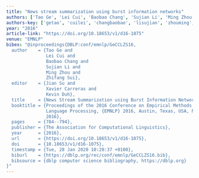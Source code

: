 ```yaml
---
title: "News stream summarization using burst information networks"
authors: ['Tao Ge', 'Lei Cui', 'Baobao Chang', 'Sujian Li', 'Ming Zhou 0001', 'Zhifang Sui']
authors-key: ['getao', 'cuilei', 'changbaobao', 'lisujian', 'zhouming', 'suizhifang']
year: "2016"
article-link: "https://doi.org/10.18653/v1/d16-1075"
venue: "EMNLP"
bibex: "@inproceedings{DBLP:conf/emnlp/GeCCLZS16,
  author    = {Tao Ge and
               Lei Cui and
               Baobao Chang and
               Sujian Li and
               Ming Zhou and
               Zhifang Sui},
  editor    = {Jian Su and
               Xavier Carreras and
               Kevin Duh},
  title     = {News Stream Summarization using Burst Information Networks},
  booktitle = {Proceedings of the 2016 Conference on Empirical Methods in Natural
               Language Processing, {EMNLP} 2016, Austin, Texas, USA, November 1-4,
               2016},
  pages     = {784--794},
  publisher = {The Association for Computational Linguistics},
  year      = {2016},
  url       = {https://doi.org/10.18653/v1/d16-1075},
  doi       = {10.18653/v1/d16-1075},
  timestamp = {Tue, 28 Jan 2020 10:28:37 +0100},
  biburl    = {https://dblp.org/rec/conf/emnlp/GeCCLZS16.bib},
  bibsource = {dblp computer science bibliography, https://dblp.org}
}"
---
```

